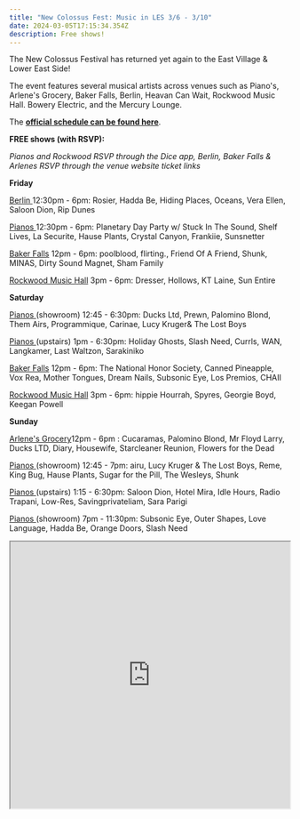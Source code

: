 ```yaml
---
title: "New Colossus Fest: Music in LES 3/6 - 3/10"
date: 2024-03-05T17:15:34.354Z
description: Free shows!
---
```

T﻿he New Colossus Festival has returned yet again to the East Village & Lower East Side!

T﻿he event features several musical artists across venues such as Piano's, Arlene's Grocery, Baker Falls, Berlin, Heavan Can Wait, Rockwood Music Hall. Bowery Electric, and the Mercury Lounge. 

T﻿he **[official schedule can be found here](https://www.newcolossusfestival.com/schedule)**. 

**F﻿REE shows (with RSVP):**

*P﻿ianos and Rockwood RSVP through the Dice app, Berlin, Baker Falls & Arlenes RSVP through the venue website ticket links*

**F﻿riday**

[B﻿erlin ](https://berlin.nyc/calendar/)12:30pm - 6pm: Rosier, Hadda Be, Hiding Places, Oceans, Vera Ellen, Saloon Dion, Rip Dunes

[P﻿ianos ](https://pianosnyc.com/shows)12:30pm - 6pm: Planetary Day Party w/ Stuck In The Sound, Shelf Lives, La Securite, Hause Plants, Crystal Canyon, Frankiie, Sunsnetter

[B﻿aker Falls](https://ny.knittingfactory.com/tm-event/new-colossus-festival-free-day-party-2/) 12pm - 6pm: poolblood, flirting., Friend Of A Friend, Shunk, MINAS, Dirty Sound Magnet, Sham Family

[R﻿ockwood Music Hall](https://www.newcolossusfestival.com/schedule) 3pm - 6pm: Dresser, Hollows, KT Laine, Sun Entire

**S﻿aturday**

[P﻿ianos ](https://pianosnyc.com/shows)(showroom) 12:45 - 6:30pm: Ducks Ltd, Prewn, Palomino Blond, Them Airs, Programmique, Carinae, Lucy Kruger& The Lost Boys

[P﻿ianos ](https://pianosnyc.com/shows)(upstairs) 1pm - 6:30pm: Holiday Ghosts, Slash Need, Currls, WAN, Langkamer, Last Waltzon, Sarakiniko

[B﻿aker Falls](https://ny.knittingfactory.com/tm-event/new-colossus-festival-saturday-free-day-party/) 12pm - 6pm: The National Honor Society, Canned Pineapple, Vox Rea, Mother Tongues, Dream Nails, Subsonic Eye, Los Premios, CHAII

[R﻿ockwood Music Hall](https://www.newcolossusfestival.com/schedule) 3pm - 6pm: hippie Hourrah, Spyres, Georgie Boyd, Keegan Powell

**S﻿unday**

[A﻿rlene's Grocery](https://www.arlenesgrocerynyc.com/upcoming-events)12pm - 6pm : Cucaramas, Palomino Blond, Mr Floyd Larry, Ducks LTD, Diary, Housewife, Starcleaner Reunion, Flowers for the Dead 

[P﻿ianos ](https://pianosnyc.com/shows)(showroom) 12:45 - 7pm: airu, Lucy Kruger & The Lost Boys, Reme, King Bug, Hause Plants, Sugar for the Pill, The Wesleys, Shunk

[P﻿ianos ](https://pianosnyc.com/shows)(upstairs) 1:15 - 6:30pm: Saloon Dion, Hotel Mira, Idle Hours, Radio Trapani, Low-Res, Savingprivateliam, Sara Parigi

[P﻿ianos ](https://pianosnyc.com/shows)(showroom) 7pm - 11:30pm: Subsonic Eye, Outer Shapes, Love Language, Hadda Be, Orange Doors, Slash Need

<iframe src="https://www.google.com/maps/d/u/1/embed?mid=1QqI0D9dmi3KVIy979LLEB9WgU0k0drQ&ehbc=2E312F" width="100%" height="480"></iframe>